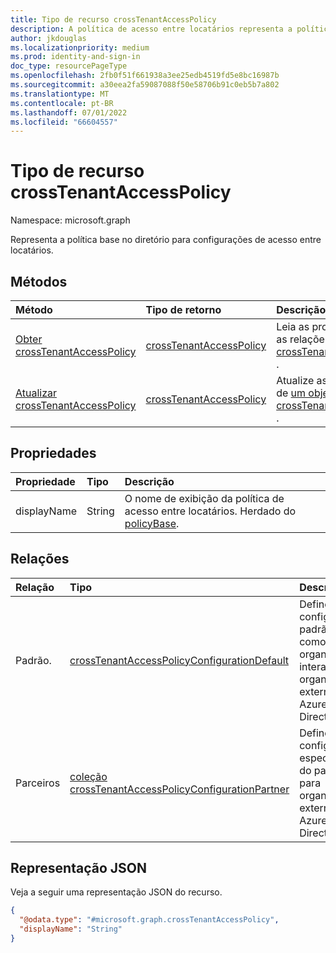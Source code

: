 ```yaml
---
title: Tipo de recurso crossTenantAccessPolicy
description: A política de acesso entre locatários representa a política base no diretório para configurações de acesso entre locatários.
author: jkdouglas
ms.localizationpriority: medium
ms.prod: identity-and-sign-in
doc_type: resourcePageType
ms.openlocfilehash: 2fb0f51f661938a3ee25edb4519fd5e8bc16987b
ms.sourcegitcommit: a30eea2fa59087088f50e58706b91c0eb5b7a802
ms.translationtype: MT
ms.contentlocale: pt-BR
ms.lasthandoff: 07/01/2022
ms.locfileid: "66604557"
---
```

# <a name="crosstenantaccesspolicy-resource-type"></a>Tipo de recurso crossTenantAccessPolicy

Namespace: microsoft.graph

Representa a política base no diretório para configurações de acesso entre locatários.

## <a name="methods"></a>Métodos

|Método|Tipo de retorno|Descrição|
|:---|:---|:---|
|[Obter crossTenantAccessPolicy](../api/crosstenantaccesspolicy-get.md)|[crossTenantAccessPolicy](../resources/crosstenantaccesspolicy.md)|Leia as propriedades e as relações de um [objeto crossTenantAccessPolicy](../resources/crosstenantaccesspolicy.md) .|
|[Atualizar crossTenantAccessPolicy](../api/crosstenantaccesspolicy-update.md)|[crossTenantAccessPolicy](../resources/crosstenantaccesspolicy.md)|Atualize as propriedades de [um objeto crossTenantAccessPolicy](../resources/crosstenantaccesspolicy.md) .|

## <a name="properties"></a>Propriedades

|Propriedade|Tipo|Descrição|
|:---|:---|:---|
| displayName | String | O nome de exibição da política de acesso entre locatários. Herdado do [policyBase](../resources/policybase.md).|

## <a name="relationships"></a>Relações

|Relação|Tipo|Descrição|
|:---|:---|:---|
|Padrão.|[crossTenantAccessPolicyConfigurationDefault](../resources/crosstenantaccesspolicyconfigurationdefault.md)|Define a configuração padrão de como sua organização interage com organizações externas do Azure Active Directory.|
|Parceiros|[coleção crossTenantAccessPolicyConfigurationPartner](../resources/crosstenantaccesspolicyconfigurationpartner.md)|Define configurações específicas do parceiro para organizações externas do Azure Active Directory.|

## <a name="json-representation"></a>Representação JSON

Veja a seguir uma representação JSON do recurso.
<!-- {
  "blockType": "resource",
  "keyProperty": "id",
  "@odata.type": "microsoft.graph.crossTenantAccessPolicy",
  "baseType": "microsoft.graph.tenantRelationshipAccessPolicyBase",
  "openType": false
}
-->

``` json
{
  "@odata.type": "#microsoft.graph.crossTenantAccessPolicy",
  "displayName": "String"
}
```
